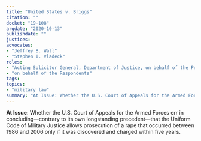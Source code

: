 ```yaml
---
title: "United States v. Briggs"
citation: ""
docket: "19-108"
argdate: "2020-10-13"
publishdate: ""
justices:
advocates:
- "Jeffrey B. Wall"
- "Stephen I. Vladeck"
roles:
- "Acting Solicitor General, Department of Justice, on behalf of the Petitioner"
- "on behalf of the Respondents"
tags:
topics:
- "military law"
summary: "At Issue: Whether the U.S. Court of Appeals for the Armed Forces err in concluding—contrary to its own longstanding precedent—that the Uniform Code of Military Justice allows prosecution of a rape that occurred between 1986 and 2006 only if it was discovered and charged within five years."
---
```

**At Issue**: Whether the U.S. Court of Appeals for the Armed Forces err in concluding—contrary to its own longstanding precedent—that the Uniform Code of Military Justice allows prosecution of a rape that occurred between 1986 and 2006 only if it was discovered and charged within five years.